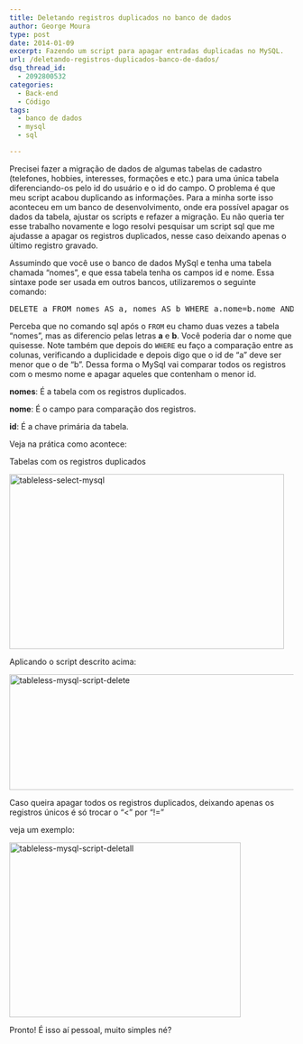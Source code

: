 ```yaml
---
title: Deletando registros duplicados no banco de dados
author: George Moura
type: post
date: 2014-01-09
excerpt: Fazendo um script para apagar entradas duplicadas no MySQL.
url: /deletando-registros-duplicados-banco-de-dados/
dsq_thread_id:
  - 2092800532
categories:
  - Back-end
  - Código
tags:
  - banco de dados
  - mysql
  - sql

---
```

Precisei fazer a migração de dados de algumas tabelas de cadastro (telefones, hobbies, interesses, formações e etc.) para uma única tabela diferenciando-os pelo id do usuário e o id do campo. O problema é que meu script acabou duplicando as informações. Para a minha sorte isso aconteceu em um banco de desenvolvimento, onde era possível apagar os dados da tabela, ajustar os scripts e refazer a migração. Eu não queria ter esse trabalho novamente e logo resolvi pesquisar um script sql que me ajudasse a apagar os registros duplicados, nesse caso deixando apenas o último registro gravado.

Assumindo que você use o banco de dados MySql e tenha uma tabela chamada &#8220;nomes&#8221;, e que essa tabela tenha os campos id e nome. Essa sintaxe pode ser usada em outros bancos, utilizaremos o seguinte comando:

<pre class="lang-html">DELETE a FROM nomes AS a, nomes AS b WHERE a.nome=b.nome AND a.id &lt; b.id</pre>

Perceba que no comando sql após o `FROM` eu chamo duas vezes a tabela &#8220;nomes&#8221;, mas as diferencio pelas letras **a** e **b**. Você poderia dar o nome que quisesse. Note também que depois do `WHERE` eu faço a comparação entre as colunas, verificando a duplicidade e depois digo que o id de &#8220;a&#8221; deve ser menor que o de &#8220;b&#8221;. Dessa forma o MySql vai comparar todos os registros com o mesmo nome e apagar aqueles que contenham o menor id.

**nomes**: É a tabela com os registros duplicados.
  
**nome**: É o campo para comparação dos registros.
  
**id**: É a chave primária da tabela.

Veja na prática como acontece:

Tabelas com os registros duplicados

[<img class="alignnone size-full wp-image-40122" alt="tableless-select-mysql" src="http://tableless.com.br/uploads/2014/01/tableless-select-mysql.png" width="487" height="310" srcset="uploads/2014/01/tableless-select-mysql.png 487w, uploads/2014/01/tableless-select-mysql-263x168.png 263w" sizes="(max-width: 487px) 100vw, 487px" />][1]

Aplicando o script descrito acima:

[<img class="alignnone size-medium wp-image-40121" alt="tableless-mysql-script-delete" src="http://tableless.com.br/uploads/2014/01/tableless-mysql-script-delete-588x205.png" width="588" height="205" srcset="uploads/2014/01/tableless-mysql-script-delete-588x205.png 588w, uploads/2014/01/tableless-mysql-script-delete-329x115.png 329w, uploads/2014/01/tableless-mysql-script-delete-660x231.png 660w, uploads/2014/01/tableless-mysql-script-delete.png 720w" sizes="(max-width: 588px) 100vw, 588px" />][2]

Caso queira apagar todos os registros duplicados, deixando apenas os registros únicos é só trocar o “<” por “!=”

veja um exemplo:

[<img class="alignnone size-medium wp-image-40120" alt="tableless-mysql-script-deletall" src="http://tableless.com.br/uploads/2014/01/tableless-mysql-script-deletall-410x310.png" width="410" height="310" srcset="uploads/2014/01/tableless-mysql-script-deletall-410x310.png 410w, uploads/2014/01/tableless-mysql-script-deletall-222x168.png 222w, uploads/2014/01/tableless-mysql-script-deletall.png 733w" sizes="(max-width: 410px) 100vw, 410px" />][3]

Pronto! É isso aí pessoal, muito simples né?

 [1]: http://tableless.com.br/uploads/2014/01/tableless-select-mysql.png
 [2]: http://tableless.com.br/uploads/2014/01/tableless-mysql-script-delete.png
 [3]: http://tableless.com.br/uploads/2014/01/tableless-mysql-script-deletall.png